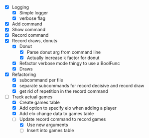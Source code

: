 - [x] Logging
    - [x] Simple logger
    - [x] verbose flag
- [x] Add command
- [x] Show command
- [x] Record command
- [x] Record draws, donuts
    - [x] Donut
        - [x] Parse donut arg from command line
        - [x] Actually increase k factor for donut
    - [x] Refactor verbose mode thingy to use a BoolFunc
    - [x] Draws
- [x] Refactoring
    - [x] subcommand per file
    - [x] separate subcommands for record decisive and record draw
    - [x] get rid of repetition in the record command
- [ ] Track actual games
    - [x] Create games table
    - [x] Add option to specify elo when adding a player
    - [x] Add elo change data to games table
    - [ ] Update record command to record games
        - [x] Use new arguments
        - [ ] Insert into games table